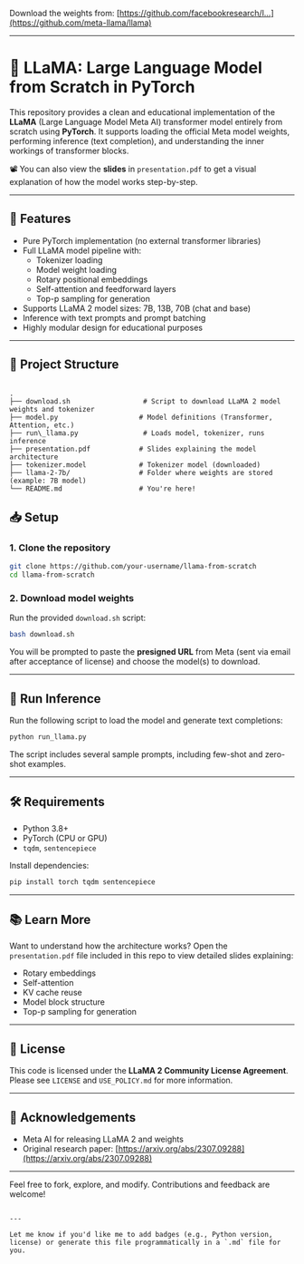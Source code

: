 Download the weights from: [https://github.com/facebookresearch/l...](https://github.com/meta-llama/llama)


---

# 🦙 LLaMA: Large Language Model from Scratch in PyTorch

This repository provides a clean and educational implementation of the **LLaMA** (Large Language Model Meta AI) transformer model entirely from scratch using **PyTorch**. It supports loading the official Meta model weights, performing inference (text completion), and understanding the inner workings of transformer blocks.

📽️ You can also view the **slides** in `presentation.pdf` to get a visual explanation of how the model works step-by-step.

---

## 🚀 Features

- Pure PyTorch implementation (no external transformer libraries)
- Full LLaMA model pipeline with:
  - Tokenizer loading
  - Model weight loading
  - Rotary positional embeddings
  - Self-attention and feedforward layers
  - Top-p sampling for generation
- Supports LLaMA 2 model sizes: 7B, 13B, 70B (chat and base)
- Inference with text prompts and prompt batching
- Highly modular design for educational purposes

---

## 📂 Project Structure

```

.
├── download.sh                  # Script to download LLaMA 2 model weights and tokenizer
├── model.py                    # Model definitions (Transformer, Attention, etc.)
├── run\_llama.py                # Loads model, tokenizer, runs inference
├── presentation.pdf            # Slides explaining the model architecture
├── tokenizer.model             # Tokenizer model (downloaded)
├── llama-2-7b/                 # Folder where weights are stored (example: 7B model)
└── README.md                   # You're here!

````


## 📥 Setup

### 1. Clone the repository
```bash
git clone https://github.com/your-username/llama-from-scratch
cd llama-from-scratch
````

### 2. Download model weights

Run the provided `download.sh` script:

```bash
bash download.sh
```

You will be prompted to paste the **presigned URL** from Meta (sent via email after acceptance of license) and choose the model(s) to download.

---

## 🧠 Run Inference

Run the following script to load the model and generate text completions:

```bash
python run_llama.py
```

The script includes several sample prompts, including few-shot and zero-shot examples.

---

## 🛠 Requirements

* Python 3.8+
* PyTorch (CPU or GPU)
* `tqdm`, `sentencepiece`

Install dependencies:

```bash
pip install torch tqdm sentencepiece
```

---

## 📚 Learn More

Want to understand how the architecture works? Open the `presentation.pdf` file included in this repo to view detailed slides explaining:

* Rotary embeddings
* Self-attention
* KV cache reuse
* Model block structure
* Top-p sampling for generation

---

## 📜 License

This code is licensed under the **LLaMA 2 Community License Agreement**. Please see `LICENSE` and `USE_POLICY.md` for more information.

---

## 🙌 Acknowledgements

* Meta AI for releasing LLaMA 2 and weights
* Original research paper: [https://arxiv.org/abs/2307.09288](https://arxiv.org/abs/2307.09288)

---

Feel free to fork, explore, and modify. Contributions and feedback are welcome!

```

---

Let me know if you'd like me to add badges (e.g., Python version, license) or generate this file programmatically in a `.md` file for you.
```
